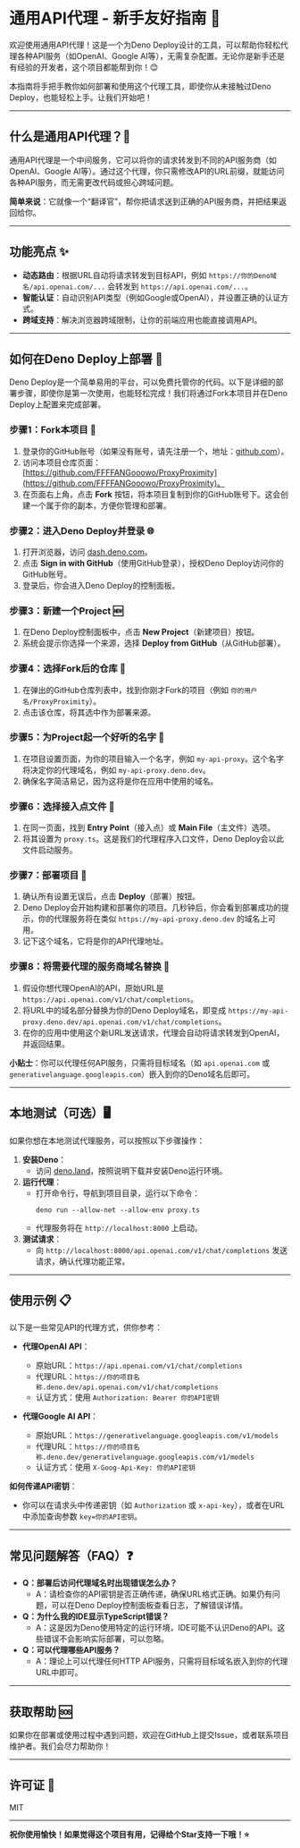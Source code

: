 # 通用API代理 - 新手友好指南 🌟

欢迎使用通用API代理！这是一个为Deno Deploy设计的工具，可以帮助你轻松代理各种API服务（如OpenAI、Google AI等），无需复杂配置。无论你是新手还是有经验的开发者，这个项目都能帮到你！😊

本指南将手把手教你如何部署和使用这个代理工具，即使你从未接触过Deno Deploy，也能轻松上手。让我们开始吧！

---

## 什么是通用API代理？🤔

通用API代理是一个中间服务，它可以将你的请求转发到不同的API服务商（如OpenAI、Google AI等）。通过这个代理，你只需修改API的URL前缀，就能访问各种API服务，而无需更改代码或担心跨域问题。

**简单来说**：它就像一个“翻译官”，帮你把请求送到正确的API服务商，并把结果返回给你。

---

## 功能亮点 ✨

- **动态路由**：根据URL自动将请求转发到目标API，例如 `https://你的Deno域名/api.openai.com/...` 会转发到 `https://api.openai.com/...`。
- **智能认证**：自动识别API类型（例如Google或OpenAI），并设置正确的认证方式。
- **跨域支持**：解决浏览器跨域限制，让你的前端应用也能直接调用API。

---

## 如何在Deno Deploy上部署 🚀

Deno Deploy是一个简单易用的平台，可以免费托管你的代码。以下是详细的部署步骤，即使你是第一次使用，也能轻松完成！我们将通过Fork本项目并在Deno Deploy上配置来完成部署。

### 步骤1：Fork本项目 🍴

1. 登录你的GitHub账号（如果没有账号，请先注册一个，地址：[github.com](https://github.com)）。
2. 访问本项目仓库页面：[https://github.com/FFFFANGooowo/ProxyProximity](https://github.com/FFFFANGooowo/ProxyProximity)。
3. 在页面右上角，点击 **Fork** 按钮，将本项目复制到你的GitHub账号下。这会创建一个属于你的副本，方便你管理和部署。

### 步骤2：进入Deno Deploy并登录 🌐

1. 打开浏览器，访问 [dash.deno.com](https://dash.deno.com)。
2. 点击 **Sign in with GitHub**（使用GitHub登录），授权Deno Deploy访问你的GitHub账号。
3. 登录后，你会进入Deno Deploy的控制面板。

### 步骤3：新建一个Project 🆕

1. 在Deno Deploy控制面板中，点击 **New Project**（新建项目）按钮。
2. 系统会提示你选择一个来源，选择 **Deploy from GitHub**（从GitHub部署）。

### 步骤4：选择Fork后的仓库 📂

1. 在弹出的GitHub仓库列表中，找到你刚才Fork的项目（例如 `你的用户名/ProxyProximity`）。
2. 点击该仓库，将其选中作为部署来源。

### 步骤5：为Project起一个好听的名字 🎨

1. 在项目设置页面，为你的项目输入一个名字，例如 `my-api-proxy`。这个名字将决定你的代理域名，例如 `my-api-proxy.deno.dev`。
2. 确保名字简洁易记，因为这将是你在应用中使用的域名。

### 步骤6：选择接入点文件 📄

1. 在同一页面，找到 **Entry Point**（接入点）或 **Main File**（主文件）选项。
2. 将其设置为 `proxy.ts`。这是我们的代理程序入口文件，Deno Deploy会以此文件启动服务。

### 步骤7：部署项目 🚀

1. 确认所有设置无误后，点击 **Deploy**（部署）按钮。
2. Deno Deploy会开始构建和部署你的项目。几秒钟后，你会看到部署成功的提示，你的代理服务将在类似 `https://my-api-proxy.deno.dev` 的域名上可用。
3. 记下这个域名，它将是你的API代理地址。

### 步骤8：将需要代理的服务商域名替换 🔄

1. 假设你想代理OpenAI的API，原始URL是 `https://api.openai.com/v1/chat/completions`。
2. 将URL中的域名部分替换为你的Deno Deploy域名，即变成 `https://my-api-proxy.deno.dev/api.openai.com/v1/chat/completions`。
3. 在你的应用中使用这个新URL发送请求，代理会自动将请求转发到OpenAI，并返回结果。

**小贴士**：你可以代理任何API服务，只需将目标域名（如 `api.openai.com` 或 `generativelanguage.googleapis.com`）嵌入到你的Deno域名后即可。

---

## 本地测试（可选）🖥️

如果你想在本地测试代理服务，可以按照以下步骤操作：

1. **安装Deno**：
   - 访问 [deno.land](https://deno.land/)，按照说明下载并安装Deno运行环境。
2. **运行代理**：
   - 打开命令行，导航到项目目录，运行以下命令：
     ```
     deno run --allow-net --allow-env proxy.ts
     ```
   - 代理服务将在 `http://localhost:8000` 上启动。
3. **测试请求**：
   - 向 `http://localhost:8000/api.openai.com/v1/chat/completions` 发送请求，确认代理功能正常。

---

## 使用示例 📋

以下是一些常见API的代理方式，供你参考：

- **代理OpenAI API**：
  - 原始URL：`https://api.openai.com/v1/chat/completions`
  - 代理URL：`https://你的项目名称.deno.dev/api.openai.com/v1/chat/completions`
  - 认证方式：使用 `Authorization: Bearer 你的API密钥`

- **代理Google AI API**：
  - 原始URL：`https://generativelanguage.googleapis.com/v1/models`
  - 代理URL：`https://你的项目名称.deno.dev/generativelanguage.googleapis.com/v1/models`
  - 认证方式：使用 `X-Goog-Api-Key: 你的API密钥`

**如何传递API密钥**：
- 你可以在请求头中传递密钥（如 `Authorization` 或 `x-api-key`），或者在URL中添加查询参数 `key=你的API密钥`。

---

## 常见问题解答（FAQ）❓

- **Q：部署后访问代理域名时出现错误怎么办？**
  - A：请检查你的API密钥是否正确传递，确保URL格式正确。如果仍有问题，可以在Deno Deploy控制面板查看日志，了解错误详情。
- **Q：为什么我的IDE显示TypeScript错误？**
  - A：这是因为Deno使用特定的运行环境，IDE可能不认识Deno的API。这些错误不会影响实际部署，可以忽略。
- **Q：可以代理哪些API服务？**
  - A：理论上可以代理任何HTTP API服务，只需将目标域名嵌入到你的代理URL中即可。

---

## 获取帮助 🆘

如果你在部署或使用过程中遇到问题，欢迎在GitHub上提交Issue，或者联系项目维护者。我们会尽力帮助你！

---

## 许可证 📜

MIT

---

**祝你使用愉快！如果觉得这个项目有用，记得给个Star支持一下哦！⭐**

